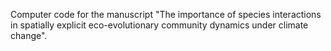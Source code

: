 Computer code for the manuscript "The importance of species interactions in spatially explicit eco-evolutionary community dynamics under climate change".
